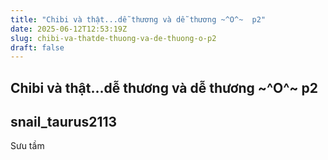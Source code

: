 ```yaml
---
title: "Chibi và thật...dễ thương và dễ thương ~^O^~  p2"
date: 2025-06-12T12:53:19Z
slug: chibi-va-thatde-thuong-va-de-thuong-o-p2
draft: false
---
```


## Chibi và thật...dễ thương và dễ thương ~^O^~  p2

## snail_taurus2113

Sưu tầm